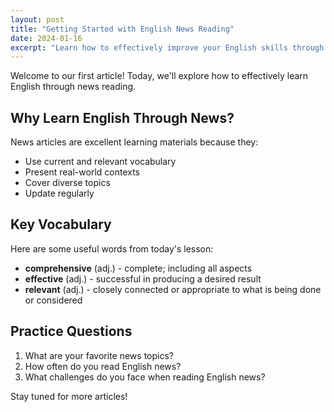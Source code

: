 ```yaml
---
layout: post
title: "Getting Started with English News Reading"
date: 2024-01-16
excerpt: "Learn how to effectively improve your English skills through news reading with our comprehensive guide."
---
```


Welcome to our first article! Today, we'll explore how to effectively learn English through news reading.

## Why Learn English Through News?

News articles are excellent learning materials because they:
- Use current and relevant vocabulary
- Present real-world contexts
- Cover diverse topics
- Update regularly

## Key Vocabulary

Here are some useful words from today's lesson:
- **comprehensive** (adj.) - complete; including all aspects
- **effective** (adj.) - successful in producing a desired result
- **relevant** (adj.) - closely connected or appropriate to what is being done or considered

## Practice Questions

1. What are your favorite news topics?
2. How often do you read English news?
3. What challenges do you face when reading English news?

Stay tuned for more articles!
